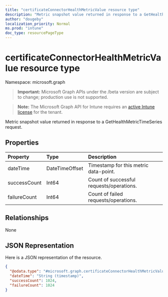 ```yaml
---
title: "certificateConnectorHealthMetricValue resource type"
description: "Metric snapshot value returned in response to a GetHealthMetricTimeSeries request."
author: "dougeby"
localization_priority: Normal
ms.prod: "intune"
doc_type: resourcePageType
---
```


# certificateConnectorHealthMetricValue resource type

Namespace: microsoft.graph

> **Important:** Microsoft Graph APIs under the /beta version are subject to change; production use is not supported.

> **Note:** The Microsoft Graph API for Intune requires an [active Intune license](https://go.microsoft.com/fwlink/?linkid=839381) for the tenant.

Metric snapshot value returned in response to a GetHealthMetricTimeSeries request.

## Properties
|Property|Type|Description|
|:---|:---|:---|
|dateTime|DateTimeOffset|Timestamp for this metric data-point.|
|successCount|Int64|Count of successful requests/operations.|
|failureCount|Int64|Count of failed requests/operations.|

## Relationships
None

## JSON Representation
Here is a JSON representation of the resource.
<!-- {
  "blockType": "resource",
  "@odata.type": "microsoft.graph.certificateConnectorHealthMetricValue"
}
-->
``` json
{
  "@odata.type": "#microsoft.graph.certificateConnectorHealthMetricValue",
  "dateTime": "String (timestamp)",
  "successCount": 1024,
  "failureCount": 1024
}
```





